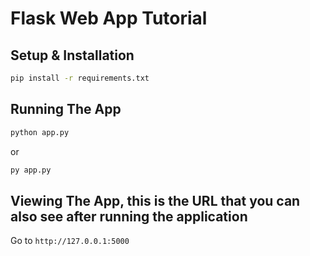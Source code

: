 # Flask Web App Tutorial

## Setup & Installation


```bash
pip install -r requirements.txt
```

## Running The App

```bash
python app.py
```
or
```bash
py app.py
```


## Viewing The App, this is the URL that you can also see after running the application

Go to `http://127.0.0.1:5000`

